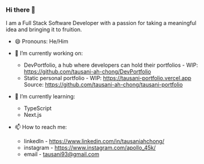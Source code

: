 ### Hi there 👋

I am a Full Stack Software Developer with a passion for taking a meaningful idea and bringing it to fruition.

- 😄 Pronouns: He/Him

- 🔭 I’m currently working on: 

  - DevPortfolio, a hub where developers can hold their portfolios - WIP: https://github.com/tausani-ah-chong/DevPortfolio
  - Static personal portfolio - WIP: https://tausani-portfolio.vercel.app Source: https://github.com/tausani-ah-chong/tausani-portfolio

- 🌱 I’m currently learning: 

  - TypeScript
  - Next.js

- 📫 How to reach me: 

  - linkedIn - https://www.linkedin.com/in/tausaniahchong/
  - instagram - https://www.instagram.com/apollo_45k/
  - email - tausani93@gmail.com


<!--

- 🌱 I’m currently learning ...
- 👯 I’m looking to collaborate on ...
- 🤔 I’m looking for help with ...
- 💬 Ask me about ...
- 📫 How to reach me: ...
- ⚡ Fun fact: ...

-->
